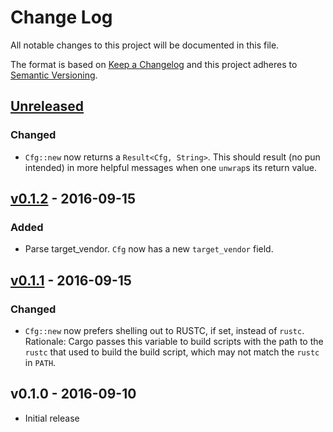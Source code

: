 # Change Log

All notable changes to this project will be documented in this file.

The format is based on [Keep a Changelog](http://keepachangelog.com/) 
and this project adheres to [Semantic Versioning](http://semver.org/).

## [Unreleased]

### Changed

- `Cfg::new` now returns a `Result<Cfg, String>`. This should result (no pun intended) in more
  helpful messages when one `unwrap`s its return value.

## [v0.1.2] - 2016-09-15

### Added

- Parse target_vendor. `Cfg` now has a new `target_vendor` field.

## [v0.1.1] - 2016-09-15

### Changed

- `Cfg::new` now prefers shelling out to RUSTC, if set, instead of `rustc`. Rationale: Cargo passes
  this variable to build scripts with the path to the `rustc` that used to build the build script,
  which may not match the `rustc` in `PATH`.
  
## v0.1.0 - 2016-09-10

- Initial release

[Unreleased]: https://github.com/japaric/rustc-cfg/compare/v0.1.2...HEAD
[v0.1.2]: https://github.com/japaric/rustc-cfg/compare/v0.1.1...v0.1.2
[v0.1.1]: https://github.com/japaric/rustc-cfg/compare/v0.1.0...v0.1.1
